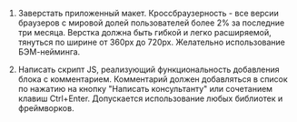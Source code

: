 1. Заверстать приложенный макет. 
Кроссбраузерность - все версии браузеров с мировой долей пользователей более 2% за последние три месяца.
Верстка должна быть гибкой и легко расширяемой, тянуться по ширине от 360px до 720px.
Желательно использование БЭМ-нейминга.

2. Написать скрипт JS, реализующий функциональность добавления блока с комментарием.
Комментарий должен добавляться в список по нажатию на кнопку "Написать консультанту" или сочетанием клавиш Ctrl+Enter.
Допускается использование любых библиотек и фреймворков.

